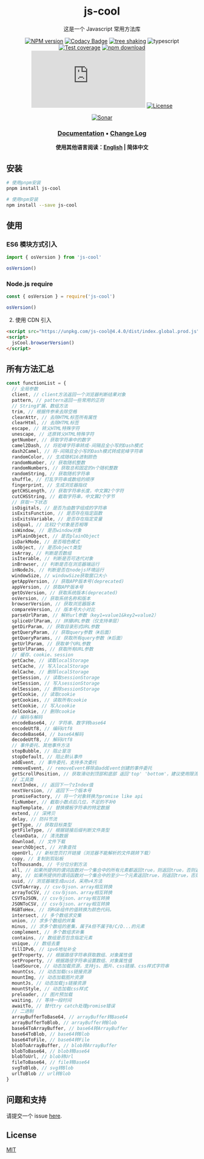 <div style="text-align: center;" align="center">

# js-cool

这是一个 Javascript 常用方法库

[![NPM version][npm-image]][npm-url]
[![Codacy Badge][codacy-image]][codacy-url]
[![tree shaking][tree-shaking-image]][tree-shaking-url]
![typescript][typescript-url]
[![Test coverage][codecov-image]][codecov-url]
[![npm download][download-image]][download-url]
[![gzip][gzip-image]][gzip-url]
[![License][license-image]][license-url]

[![Sonar][sonar-image]][sonar-url]

</div>

<div style="text-align: center; margin-bottom: 20px;" align="center">

### **[Documentation](https://www.saqqdy.com/js-cool)** • **[Change Log](./CHANGELOG.md)**

**使用其他语言阅读：[English](./README.md) | 简体中文**

</div>

## 安装

```bash
# 使用pnpm安装
pnpm install js-cool

# 使用npm安装
npm install --save js-cool
```

## 使用

### ES6 模块方式引入

```js
import { osVersion } from 'js-cool'

osVersion()
```

### Node.js require

```js
const { osVersion } = require('js-cool')

osVersion()
```

2. 使用 CDN 引入

```html
<script src="https://unpkg.com/js-cool@4.4.0/dist/index.global.prod.js"></script>
<script>
  jsCool.browserVersion()
</script>
```

## 所有方法汇总

```js
const functionList = {
  // 全局参数
  client, // client方法返回一个浏览器判断结果对象
  pattern, // pattern返回一些常用的正则
  // String扩展、数组方法
  trim, // 根据传参来去除空格
  clearAttr, // 去除HTML标签所有属性
  clearHtml, // 去除HTML标签
  escape, // 转义HTML特殊字符
  unescape, // 还原转义HTML特殊字符
  getNumber, // 获取字符串中的数字
  camel2Dash, // 将驼峰字符串转成-间隔且全小写的Dash模式
  dash2Camel, // 将-间隔且全小写的Dash模式转成驼峰字符串
  randomColor, // 生成随机16进制颜色
  randomNumber, // 获取随机整数
  randomNumbers, // 获取总和固定的n个随机整数
  randomString, // 获取随机字符串
  shuffle, // 打乱字符串或数组的顺序
  fingerprint, // 生成浏览器指纹
  getCHSLength, // 获取字符串长度，中文算2个字符
  cutCHSString, // 截取字符串，中文算2个字节
  // 获取一下状态
  isDigitals, // 是否为由数字组成的字符串
  isExitsFunction, // 是否存在指定函数
  isExitsVariable, // 是否存在指定变量
  isEqual, // 比较2个对象是否相等
  isWindow, // 是否window对象
  isPlainObject, // 是否plainObject
  isDarkMode, // 是否暗色模式
  isObject, // 是否object类型
  isArray, // 判断是否数组
  isIterable, // 判断是否可迭代对象
  inBrowser, // 判断是否在浏览器端运行
  inNodeJs, // 判断是否在nodejs环境运行
  windowSize, // windowSize获取窗口大小
  getAppVersion, // 获取APP版本号(deprecated)
  appVersion, // 获取APP版本号
  getOsVersion, // 获取系统版本(deprecated)
  osVersion, // 获取系统名称和版本
  browserVersion, // 获取浏览器版本
  compareVersion, // 版本号大小对比
  parseUrlParam, // 解析url参数（key1=value1&key2=value2）
  spliceUrlParam, // 拼接URL参数（仅支持单层）
  getDirParam, // 获取目录形式URL参数
  getQueryParam, // 获取query参数（#后面）
  getQueryParams, // 获取所有query参数（#后面）
  getUrlParam, // 获取单个URL参数
  getUrlParams, // 获取所有URL参数
  // 缓存、cookie、session
  getCache, // 读取localStorage
  setCache, // 写入localStorage
  delCache, // 删除localStorage
  getSession, // 读取sessionStorage
  setSession, // 写入sessionStorage
  delSession, // 删除sessionStorage
  getCookie, // 读取cookie
  getCookies, // 读取所有cookie
  setCookie, // 写入cookie
  delCookie, // 删除cookie
  // 编码与解码
  encodeBase64, // 字符串、数字转base64
  encodeUtf8, // 编码Utf8
  decodeBase64, // base64解码
  decodeUtf8, // 解码Utf8
  // 事件委托、其他事件方法
  stopBubble, // 阻止冒泡
  stopDefault, // 阻止默认事件
  addEvent, // 事件委托，支持多次委托
  removeEvent, // removeEvent移除由addEvent创建的事件委托
  getScrollPosition, // 获取滑动到顶部和底部 返回'top' 'bottom'，建议使用限流
  // 工具类
  nextIndex, // 返回下一个zIndex值
  nextVersion, // 返回下一个版本号
  promiseFactory, // 将一个对象转换为promise like api
  fixNumber, // 截取小数点后几位，不足的不补0
  mapTemplate, // 替换模板字符串的特定数据
  extend, // 深拷贝
  delay, // 防抖节流
  getType, // 获取目标类型
  getFileType, // 根据链接后缀判断文件类型
  cleanData, // 清洗数据
  download, // 文件下载
  searchObject, // 对象查找
  openUrl, // 新标签页打开链接（浏览器不能解析的文件跳转下载）
  copy, // 复制到剪贴板
  toThousands, // 千分位分割方法
  all, // 如果所提供的谓词函数对一个集合中的所有元素都返回true，则返回true，否则返回false。
  any, // 如果所提供的谓词函数对一个集合中的至少一个元素返回true，则返回true，否则返回false。
  uuid, // 浏览器端生成uuid，采用v4方法
  CSVToArray, // csv与json、array相互转换
  arrayToCSV, // csv与json、array相互转换
  CSVToJSON, // csv与json、array相互转换
  JSONToCSV, // csv与json、array相互转换
  RGBToHex, // 将RGB组件的值转换为颜色代码。
  intersect, // 多个数组求交集
  union, // 求多个数组的并集
  minus, // 求多个数组的差集，属于A但不属于B/C/D...的元素
  complement, // 多个数组求补集
  contains, // 数组是否包含指定元素
  unique, // 数组去重
  fillIPv6, // ipv6地址补全
  getProperty, // 根据路径字符串获取数组、对象属性值
  setProperty, // 根据路径字符串设置数组、对象属性值
  loadSource, // 动态加载资源，支持js、图片、css链接、css样式字符串
  mountCss, // 动态加载css链接资源
  mountImg, // 动态加载图片资源
  mountJs, // 动态加载js链接资源
  mountStyle, // 动态加载css样式
  preloader, // 图片预加载
  waiting, // 等待一段时间
  awaitTo, // 替代try catch处理promise错误
  // 二进制
  arrayBufferToBase64, // arrayBuffer转Base64
  arrayBufferToBlob, // arrayBuffer转Blob
  base64ToArrayBuffer, // base64转ArrayBuffer
  base64ToBlob, // base64转Blob
  base64ToFile, // base64转File
  blobToArrayBuffer, // blob转ArrayBuffer
  blobToBase64, // blob转Base64
  blobToUrl, // blob转Url
  fileToBase64, // file转Base64
  svgToBlob, // svg转Blob
  urlToBlob // url转Blob
}
```

## 问题和支持

请提交一个 issue [here](https://github.com/saqqdy/js-cool/issues).

## License

[MIT](LICENSE)

[npm-image]: https://img.shields.io/npm/v/js-cool.svg?style=flat-square
[npm-url]: https://npmjs.org/package/js-cool
[codacy-image]: https://app.codacy.com/project/badge/Grade/f70d4880e4ad4f40aa970eb9ee9d0696
[codacy-url]: https://www.codacy.com/gh/saqqdy/js-cool/dashboard?utm_source=github.com&utm_medium=referral&utm_content=saqqdy/js-cool&utm_campaign=Badge_Grade
[tree-shaking-image]: https://badgen.net/bundlephobia/tree-shaking/js-cool
[tree-shaking-url]: https://bundlephobia.com/package/js-cool
[typescript-url]: https://badgen.net/badge/icon/typescript?icon=typescript&label
[codecov-image]: https://img.shields.io/codecov/c/github/saqqdy/js-cool.svg?style=flat-square
[codecov-url]: https://codecov.io/github/saqqdy/js-cool?branch=master
[download-image]: https://img.shields.io/npm/dm/js-cool.svg?style=flat-square
[download-url]: https://npmjs.org/package/js-cool
[gzip-image]: http://img.badgesize.io/https://unpkg.com/js-cool/dist/index.global.prod.js?compression=gzip&label=gzip%20size:%20JS
[gzip-url]: http://img.badgesize.io/https://unpkg.com/js-cool/dist/index.global.prod.js?compression=gzip&label=gzip%20size:%20JS
[license-image]: https://img.shields.io/badge/License-MIT-blue.svg
[license-url]: LICENSE
[sonar-image]: https://sonarcloud.io/api/project_badges/quality_gate?project=saqqdy_js-cool
[sonar-url]: https://sonarcloud.io/dashboard?id=saqqdy_js-cool
